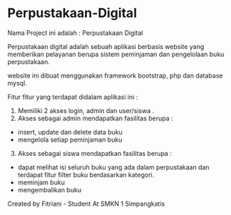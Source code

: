 # Perpustakaan-Digital
Nama Project ini adalah : Perpustakaan Digital

Perpustakaan digital adalah sebuah aplikasi berbasis website yang memberikan pelayanan berupa sistem peminjaman dan pengelolaan buku perpustakaan.

website ini dibuat menggunakan framework bootstrap, php dan database mysql.

Fitur fitur yang terdapat didalam aplikasi ini : 
1. Memiliki 2 akses login, admin dan user/siswa .
2. Akses sebagai admin mendapatkan fasilitas berupa : 
  - insert, update dan delete data buku
  - mengelola setiap peminjaman buku
3. Akses sebagai siswa mendapatkan fasilitas berupa : 
  - dapat melihat isi seluruh buku yang ada dalam perpustakaan dan terdapat fitur filter buku berdasarkan kategori.
  - meminjam buku 
  - mengembalikan buku


Created by Fitriani - Student At SMKN 1 Simpangkatis
